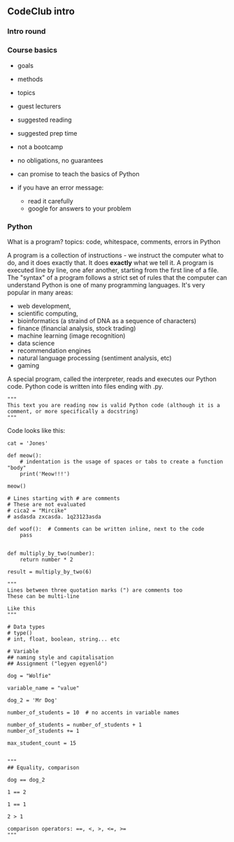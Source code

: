 ## CodeClub intro

### Intro round

### Course basics

- goals
- methods
- topics
- guest lecturers
- suggested reading
- suggested prep time


- not a bootcamp
- no obligations, no guarantees
- can promise to teach the basics of Python

- if you have an error message:
  - read it carefully
  - google for answers to your problem


### Python

What is a program?
topics: code, whitespace, comments, errors in Python

A program is a collection of instructions - we instruct the computer what to do, and it does exactly that. It does **exactly** what we tell it.
A program is executed line by line, one afer another, starting from the first line of a file. The "syntax" of a program follows a strict set of rules that the computer can understand
Python is one of many programming languages. It's very popular in many areas: 
- web development, 
- scientific computing, 
- bioinformatics (a straind of DNA as a sequence of characters)
- finance (financial analysis, stock trading)
- machine learning (image recognition)
- data science
- recommendation engines
- natural language processing (sentiment analysis, etc)
- gaming

A special program, called the interpreter, reads and executes our Python code.
Python code is written into files ending with .py.

```
"""
This text you are reading now is valid Python code (although it is a comment, or more specifically a docstring)
"""
```

Code looks like this:

```
cat = 'Jones'

def meow():
    # indentation is the usage of spaces or tabs to create a function "body"
    print('Meow!!!')

meow()

# Lines starting with # are comments
# These are not evaluated
# cica2 = "Mircike"
# asdasda zxcasda. 1q23123asda

def woof():  # Comments can be written inline, next to the code
    pass


def multiply_by_two(number):
    return number * 2

result = multiply_by_two(6)

"""
Lines between three quotation marks (") are comments too
These can be multi-line

Like this
"""

# Data types
# type()
# int, float, boolean, string... etc

# Variable
## naming style and capitalisation
## Assignment ("legyen egyenlő")

dog = "Wolfie"

variable_name = "value"

dog_2 = 'Mr Dog'

number_of_students = 10  # no accents in variable names

number_of_students = number_of_students + 1 
number_of_students += 1

max_student_count = 15


"""
## Equality, comparison

dog == dog_2 

1 == 2

1 == 1

2 > 1

comparison operators: ==, <, >, <=, >=
"""
```
